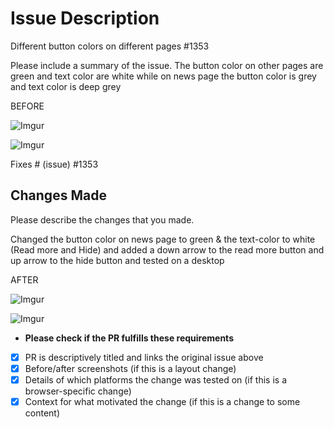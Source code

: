 # Issue Description

Different button colors on different pages #1353

Please include a summary of the issue.
 The button color on other pages are green and text color are white while on news page the button color is grey and text color is deep grey

BEFORE

![Imgur](https://i.imgur.com/7W0d4Jy.png)

![Imgur](https://i.imgur.com/ZhbSY7G.png)


Fixes # (issue)
 #1353

## Changes Made

Please describe the changes that you made.

Changed the button color on news page to green & the text-color to white (Read more and Hide) and added a down arrow to the read more button and up arrow to the hide button and tested on a desktop


AFTER

![Imgur](https://i.imgur.com/w5OJH40.png)

![Imgur](https://i.imgur.com/XPw76yh.png)

* **Please check if the PR fulfills these requirements**

- [x] PR is descriptively titled and links the original issue above
- [x] Before/after screenshots (if this is a layout change)
- [x] Details of which platforms the change was tested on (if this is a browser-specific change)
- [x] Context for what motivated the change (if this is a change to some content)
